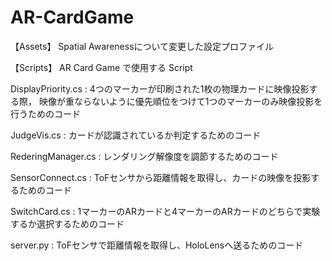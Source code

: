 # AR-CardGame
【Assets】
Spatial Awarenessについて変更した設定プロファイル

【Scripts】
AR Card Game で使用する Script

DisplayPriority.cs : 
4つのマーカーが印刷された1枚の物理カードに映像投影する際，
映像が重ならないように優先順位をつけて1つのマーカーのみ映像投影を行うためのコード

JudgeVis.cs : 
カードが認識されているか判定するためのコード

RederingManager.cs : 
レンダリング解像度を調節するためのコード

SensorConnect.cs : 
ToFセンサから距離情報を取得し、カードの映像を投影するためのコード

SwitchCard.cs : 
1マーカーのARカードと4マーカーのARカードのどちらで実験するか選択するためのコード

server.py : 
ToFセンサで距離情報を取得し、HoloLensへ送るためのコード